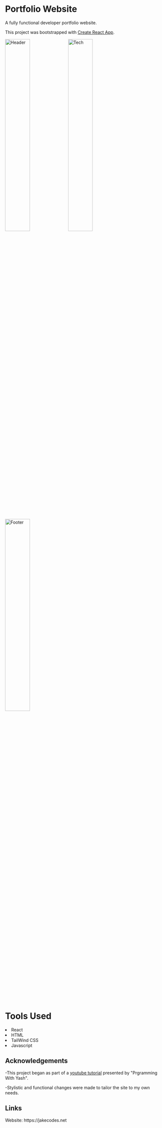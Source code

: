 # Portfolio Website

A fully functional developer portfolio website.

This project was bootstrapped with [Create React App](https://github.com/facebook/create-react-app).


<p></p>

<img alt="Header" width="40%" src="screenshots/header.png" />
<img alt="Tech" width="40%" src="screenshots/tech.png" />
<img alt="Footer" width="40%" src="screenshots/footer.png" />


<h1>Tools Used</h1>
<li>React</li>
<li>HTML</li>
<li>TailWind CSS</li>
<li>Javascript</li>

<h2>Acknowledgements</h2>

-This project began as part of a <a href ="https://www.youtube.com/watch?v=LpZrAjU6Hhk&t=364s">youtube tutorial</a> presented by "Prgramming With Yash".

-Stylistic and functional changes were made to tailor the site to my own needs.


<h2>Links</h2>
Website: https://jakecodes.net
